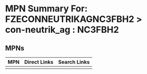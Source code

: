 



# MPN Summary For: FZECONNEUTRIKAGNC3FBH2 > con-neutrik_ag : NC3FBH2

## MPNs
  

|MPN|Direct Links|Search Links|
| :--- | :--- | :--- |
||||
